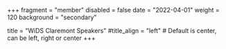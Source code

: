 +++
fragment = "member"
disabled = false
date = "2022-04-01"
weight = 120
background = "secondary"

title = "WiDS Claremont Speakers"
#title_align = "left" # Default is center, can be left, right or center
+++
